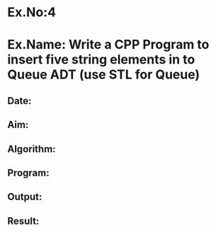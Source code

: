 # Ex.No:4
# Ex.Name: Write a CPP Program to insert five string elements in to Queue ADT (use STL for Queue)
## Date:
## Aim:


## Algorithm:





## Program:



## Output:



## Result:

